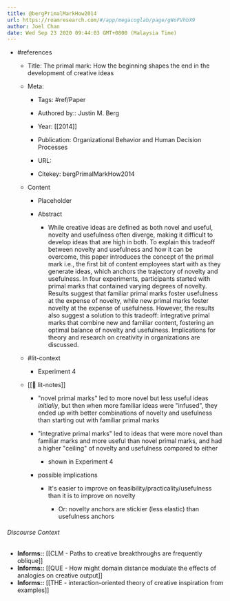 ```yaml
---
title: @bergPrimalMarkHow2014
url: https://roamresearch.com/#/app/megacoglab/page/gWoFVhbX9
author: Joel Chan
date: Wed Sep 23 2020 09:44:03 GMT+0800 (Malaysia Time)
---
```


- #references

    - Title: The primal mark: How the beginning shapes the end in the development of creative ideas

    - Meta:

        - Tags: #ref/Paper

        - Authored by::  Justin M. Berg

        - Year: [[2014]]

        - Publication: Organizational Behavior and Human Decision Processes

        - URL:

        - Citekey: bergPrimalMarkHow2014

    - Content

        - Placeholder

        - Abstract

            - While creative ideas are defined as both novel and useful, novelty and usefulness often diverge, making it difficult to develop ideas that are high in both. To explain this tradeoff between novelty and usefulness and how it can be overcome, this paper introduces the concept of the primal mark i.e., the first bit of content employees start with as they generate ideas, which anchors the trajectory of novelty and usefulness. In four experiments, participants started with primal marks that contained varying degrees of novelty. Results suggest that familiar primal marks foster usefulness at the expense of novelty, while new primal marks foster novelty at the expense of usefulness. However, the results also suggest a solution to this tradeoff: integrative primal marks that combine new and familiar content, fostering an optimal balance of novelty and usefulness. Implications for theory and research on creativity in organizations are discussed.

    - #lit-context

        - Experiment 4

    - [[📝 lit-notes]]

        - "novel primal marks" led to more novel but less useful ideas *initially*, but then when more familiar ideas were "infused", they ended up with better combinations of novelty and usefulness than starting out with familiar primal marks

        - "integrative primal marks" led to ideas that were more novel than familiar marks and more useful than novel primal marks, and had a higher "ceiling" of novelty and usefulness compared to either

            - shown in Experiment 4

        - possible implications

            - It's easier to improve on feasibility/practicality/usefulness than it is to improve on novelty

                - Or: novelty anchors are stickier (less elastic) than usefulness anchors

###### Discourse Context

- **Informs::** [[CLM - Paths to creative breakthroughs are frequently oblique]]
- **Informs::** [[QUE - How might domain distance modulate the effects of analogies on creative output]]
- **Informs::** [[THE - interaction-oriented theory of creative inspiration from examples]]
